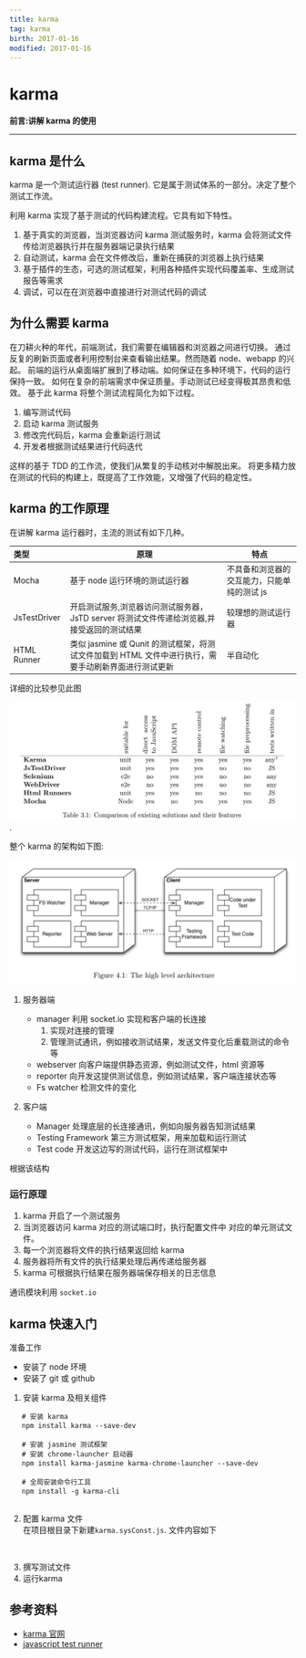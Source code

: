 ```yaml
---
title: karma    
tag: karma      
birth: 2017-01-16      
modified: 2017-01-16      
---
```


# karma

**前言:讲解 karma 的使用**

---

## karma 是什么
karma 是一个测试运行器 (test runner).
它是属于测试体系的一部分。决定了整个测试工作流。

利用 karma 实现了基于测试的代码构建流程。它具有如下特性。
1. 基于真实的浏览器，当浏览器访问 karma 测试服务时，karma 会将测试文件传给浏览器执行并在服务器端记录执行结果
2. 自动测试，karma 会在文件修改后，重新在捕获的浏览器上执行结果
3. 基于插件的生态，可选的测试框架，利用各种插件实现代码覆盖率、生成测试报告等需求
4. 调试，可以在在浏览器中直接进行对测试代码的调试


## 为什么需要 karma
在刀耕火种的年代，前端测试，我们需要在编辑器和浏览器之间进行切换。
通过反复的刷新页面或者利用控制台来查看输出结果。然而随着 node、webapp 的兴起。
前端的运行从桌面端扩展到了移动端。如何保证在多种环境下，代码的运行保持一致。
如何在复杂的前端需求中保证质量。手动测试已经变得极其昂贵和低效。
基于此 karma 将整个测试流程简化为如下过程。
1. 编写测试代码
2. 启动 karma 测试服务
3. 修改完代码后，karma 会重新运行测试
4. 开发者根据测试结果进行代码迭代

这样的基于 TDD 的工作流，使我们从繁复的手动核对中解脱出来。
将更多精力放在测试的代码的构建上，既提高了工作效能，又增强了代码的稳定性。

## karma 的工作原理
在讲解 karma 运行器时，主流的测试有如下几种。

类型|原理|特点
:---|---|---|
Mocha|基于 node 运行环境的测试运行器|不具备和浏览器的交互能力，只能单纯的测试 js|
JsTestDriver|开启测试服务,浏览器访问测试服务器，JsTD server 将测试文件传递给浏览器,并接受返回的测试结果|较理想的测试运行器
HTML Runner|类似 jasmine 或 Qunit 的测试框架，将测试文件加载到 HTML 文件中进行执行，需要手动刷新界面进行测试更新|半自动化

详细的比较参见此图

![](./img/test-frame-compare.jpg).

整个 karma 的架构如下图:

![](./img/karma-architecture.jpg)

1. 服务器端
    * manager
        利用 socket.io 实现和客户端的长连接
        1. 实现对连接的管理
        2. 管理测试通讯，例如接收测试结果，发送文件变化后重载测试的命令等
    * webserver
        向客户端提供静态资源，例如测试文件，html 资源等
    * reporter
        向开发这提供测试信息，例如测试结果，客户端连接状态等
    * Fs watcher
        检测文件的变化

2. 客户端
   *  Manager
   处理底层的长连接通讯，例如向服务器告知测试结果
   * Testing Framework
   第三方测试框架，用来加载和运行测试
   * Test code
   开发这边写的测试代码，运行在测试框架中
   
根据该结构

### 运行原理
1. karma 开启了一个测试服务
2. 当浏览器访问 karma 对应的测试端口时，执行配置文件中
对应的单元测试文件。
3. 每一个浏览器将文件的执行结果返回给 karma
4. 服务器将所有文件的执行结果处理后再传递给服务器
5. karma 可根据执行结果在服务器端保存相关的日志信息

通讯模块利用 `socket.io`


## karma 快速入门
准备工作   

* 安装了 node 环境
* 安装了 git 或 github

1. 安装 karma 及相关组件

```npm
   # 安装 karma
   npm install karma --save-dev 
   
   # 安装 jasmine 测试框架
   # 安装 chrome-launcher 启动器
   npm install karma-jasmine karma-chrome-launcher --save-dev
   
   # 全局安装命令行工具
   npm install -g karma-cli
          
```

2. 配置 karma 文件   
在项目根目录下新建`karma.sysConst.js`.
文件内容如下
```js
    
```

3. 撰写测试文件
4. 运行karma



## 参考资料
* [karma 官网 ](http://karma-runner.github.io/0.10/config/configuration-file.html)
* [javascript test runner](https://dip.felk.cvut.cz/browse/pdfcache/jinavojt_2013dipl.pdf)